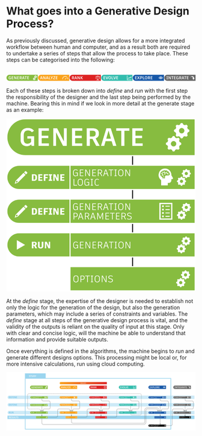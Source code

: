 # What goes into a Generative Design Process?

As previously discussed, generative design allows for a more integrated workflow between human and computer, and as a result both are required to undertake a series of steps that allow the process to take place. These steps can be categorised into the following:

<br/>

<img src="images/steps.png">

<br/>

Each of these steps is broken down into *define* and *run* with the first step the responsibility of the designer and the last step being performed by the machine. Bearing this in mind if we look in more detail at the generate stage as an example:

<img src="images/genProcess3.png">

At the *define* stage, the expertise of the designer is needed to establish not only the logic for the generation of the design, but also the generation parameters, which may include a series of constraints and variables. The *define* stage at all steps of the generative design process is vital, and the validity of the outputs is reliant on the quality of input at this stage. Only with clear and concise logic, will the machine be able to understand that information and provide suitable outputs.

Once everything is defined in the algorithms, the machine begins to *run* and generate different designs options. This processing might be local or, for more intensive calculations, run using cloud computing.  

<img src="images/genProcess2.png">
